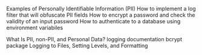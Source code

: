 Examples of Personally Identifiable Information (PII)
How to implement a log filter that will obfuscate PII fields
How to encrypt a password and check the validity of an input password
How to authenticate to a database using environment variabiles


What Is PII, non-PII, and Personal Data?
logging documentation
bcrypt package
Logging to Files, Setting Levels, and Formatting


